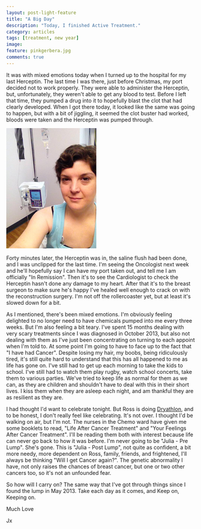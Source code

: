 ```yaml
---
layout: post-light-feature
title: "A Big Day"
description: "Today, I finished Active Treatment."
category: articles
tags: [treatment, new year]
image:
feature: pinkgerbera.jpg
comments: true
---
```


It was with mixed emotions today when I turned up to the hospital for my last Herceptin.  The last time I was there, just before Christmas, my port decided not to work properly.  They were able to administer the Herceptin, but, unfortunately, they weren't able to get any blood to test.  Before I left that time, they pumped a drug into it to hopefully blast the clot that had clearly developed.  When I got there today, it looked like the same was going to happen, but with a bit of jiggling, it seemed the clot buster had worked, bloods were taken and the Herceptin was pumped through.

<p class="center">
<img src="/images/last_herceptin.jpg" alt="Last Herceptin" style="width: auto;"/>
</p>

Forty minutes later, the Herceptin was in, the saline flush had been done, and I was unclipped for the last time.  I'm seeing the Oncologist next week and he'll hopefully say I can have my port taken out, and tell me I am officially "In Remission".  Then it's to see the Cardiologist to check the Herceptin hasn't done any damage to my heart.  After that it's to the breast surgeon to make sure he's happy I've healed well enough to crack on with the reconstruction surgery.  I'm not off the rollercoaster yet, but at least it's slowed down for a bit.

As I mentioned, there's been mixed emotions.  I'm obviously feeling delighted to no longer need to have chemicals pumped into me every three weeks.  But I'm also feeling a bit teary.  I've spent 15 months dealing with very scary treatments since I was diagnosed in October 2013, but also not dealing with them as I've just been concentrating on turning to each appoint when I'm told to.  At some point I'm going to have to face up to the fact that "I have had Cancer".  Despite losing my hair, my boobs, being ridiculously tired, it's still quite hard to understand that this has all happened to me as life has gone on.  I've still had to get up each morning to take the kids to school.  I've still had to watch them play rugby, watch school concerts, take them to various parties.  We've tried to keep life as normal for them as we can, as they are children and shouldn't have to deal with this in their short lives.  I kiss them when they are asleep each night, and am thankful they are as resilient as they are.

I had thought I'd want to celebrate tonight.  But Ross is doing [Dryathlon](https://www.justgiving.com/Ross-dryathlete2015/),   and to be honest, I don't really feel like celebrating.  It's not over.  I thought I'd be walking on air, but I'm not.  The nurses in the Chemo ward have given me some booklets to read, "Life After Cancer Treatment" and "Your Feelings After Cancer Treatment".  I'll be reading them both with interest because life can never go back to how it was before.  I'm never going to be "Julia - Pre Lump".  She's gone.  This is "Julia - Post Lump", not quite as confident, a bit more needy, more dependent on Ross, family, friends, and frightened,  I'll always be thinking "Will I get Cancer again?".  The genetic abnormality I have, not only raises the chances of breast cancer, but one or two other cancers too, so it's not an unfounded fear.

So how will I carry on?  The same way that I've got through things since I found the lump in May 2013.  Take each day as it comes, and Keep on, Keeping on.

Much Love

Jx  
